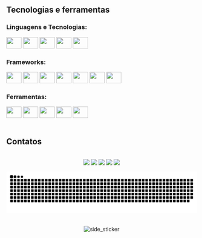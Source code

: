 ## Tecnologias e ferramentas

  <div align="left">
    <div>
        <h3>Linguagens e Tecnologias:</h3>
        <div>
          <img height="30" width="40" src="https://camo.githubusercontent.com/9e8b3af8a098a645ed25b96b0cf1912032b0bd7bb20b843213b8b5325ee75d24/68747470733a2f2f63646e2e6a7364656c6976722e6e65742f67682f64657669636f6e732f64657669636f6e406c61746573742f69636f6e732f6a6176617363726970742f6a6176617363726970742d6f726967696e616c2e737667"/>
          <img height="30" width="40" src="https://cdn.jsdelivr.net/gh/devicons/devicon@latest/icons/typescript/typescript-plain.svg" />
          <img height="30" width="40" src="https://camo.githubusercontent.com/ebe0d1c7160f3845c251ae204ba90b58c8106a0a0e31abc61405c7359e00ca38/68747470733a2f2f63646e2e6a7364656c6976722e6e65742f67682f64657669636f6e732f64657669636f6e406c61746573742f69636f6e732f68746d6c352f68746d6c352d6f726967696e616c2e737667" />
          <img height="30" width="40" src="https://camo.githubusercontent.com/693dc250d1c982bee56e759187ec3612558051fc57b8ea31146d6138871357aa/68747470733a2f2f63646e2e6a7364656c6976722e6e65742f67682f64657669636f6e732f64657669636f6e406c61746573742f69636f6e732f637373332f637373332d6f726967696e616c2e737667" />
          <img height="30" width="40" src="https://cdn.jsdelivr.net/gh/devicons/devicon@latest/icons/python/python-original.svg"/>
        </div>
    </div>
    <div>
      <h3>Frameworks:</h3>
      <div>
        <img height="30" width="40" src="https://cdn.jsdelivr.net/gh/devicons/devicon@latest/icons/vuejs/vuejs-original.svg"/>
        <img height="30" width="40" src="https://cdn.jsdelivr.net/gh/devicons/devicon@latest/icons/react/react-original.svg"/>
        <img height="30" width="40" src="https://cdn.jsdelivr.net/gh/devicons/devicon@latest/icons/vuetify/vuetify-original.svg"/>
        <img height="30" width="40" src="https://cdn.jsdelivr.net/gh/devicons/devicon@latest/icons/tailwindcss/tailwindcss-original.svg" />
        <img height="30" width="40" src="https://cdn.jsdelivr.net/gh/devicons/devicon@latest/icons/bootstrap/bootstrap-original.svg"/>
        <img height="30" width="40" src="https://cdn.jsdelivr.net/gh/devicons/devicon@latest/icons/django/django-plain.svg"/>
        <img height="30" width="40" src="https://cdn.jsdelivr.net/gh/devicons/devicon@latest/icons/selenium/selenium-original.svg"/>
      </div>
    </div>
    <div>
        <h3>Ferramentas:</h3>
        <div>
            <img height="30" width="40" src="https://cdn.jsdelivr.net/gh/devicons/devicon@latest/icons/vscode/vscode-original.svg"/>
            <img height="30" width="40" src="https://cdn.jsdelivr.net/gh/devicons/devicon@latest/icons/git/git-original.svg"/>
            <img height="30" width="40" src="https://cdn.jsdelivr.net/gh/devicons/devicon@latest/icons/postman/postman-original.svg" />
            <img height="30" width="40" src="https://cdn.jsdelivr.net/gh/devicons/devicon@latest/icons/figma/figma-original.svg" />
            <img height="30" width="40" src="https://cdn.jsdelivr.net/gh/devicons/devicon@latest/icons/trello/trello-original.svg"/>
        </div>
    </div>
</div>

<br>

## Contatos
<br>
<div align="center">
<a href="https://www.instagram.com/brunovenancionutri/)" target="_blank"><img src="https://img.shields.io/badge/-Instagram-%23E4405F?style=for-the-badge&logo=instagram&logoColor=white" target="_blank"></a>
<a href="https://www.linkedin.com/in/brunovenancionutri/)" target="_blank"><img src="https://img.shields.io/badge/LinkedIn-0077B5?style=for-the-badge&logo=linkedin&logoColor=white" target="_blank"></a>
<a href="https://steamcommunity.com/id/StormZl/" target="_blank"><img src="https://img.shields.io/badge/Steam-000000?style=for-the-badge&logo=steam&logoColor=white" target="_blank"></a>
<a href="https://twitter.com/brunovenancionutri" target="_blank"><img src="https://img.shields.io/badge/Twitter-1DA1F2?style=for-the-badge&logo=twitter&logoColor=white" target="_blank"></a>
<a href="https://www.twitch.tv/stormzir" target="_blank"><img src="https://img.shields.io/badge/Twitch-9146FF?style=for-the-badge&logo=twitch&logoColor=white" target="_blank"></a>

<div align="center">

  ![snake gif](https://github.com/brunovenanciodevnutri/brunovenanciodevnutri/blob/output/github-snake-dark.svg)
  
</div>

 ##
 
 <img align="center" width=70px height=70px alt="side_sticker" src="https://media.giphy.com/media/TEnXkcsHrP4YedChhA/giphy.gif" />

